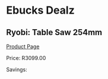 
# Ebucks Dealz
## Ryobi: Table Saw 254mm
[Product Page](https://www.ebucks.com/web/shop/productSelected.do?prodId=1197618934&catId=717342768)

Price: R3099.00

Savings: 


	